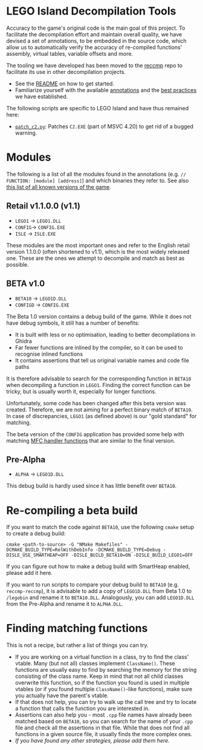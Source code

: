 # LEGO Island Decompilation Tools

Accuracy to the game's original code is the main goal of this project. To facilitate the decompilation effort and maintain overall quality, we have devised a set of annotations, to be embedded in the source code, which allow us to automatically verify the accuracy of re-compiled functions' assembly, virtual tables, variable offsets and more.

The tooling we have developed has been moved to the [reccmp](https://github.com/isledecomp/reccmp) repo to facilitate its use in other decompilation projects.
* See the [README](https://github.com/isledecomp/reccmp?tab=readme-ov-file#getting-started) on how to get started.
* Familiarize yourself with the available [annotations](https://github.com/isledecomp/reccmp/blob/master/docs/annotations.md) and the [best practices](https://github.com/isledecomp/reccmp/blob/master/docs/recommendations.md) we have established.

The following scripts are specific to LEGO Island and have thus remained here:
* [`patch_c2.py`](/tools/patch_c2.py): Patches `C2.EXE` (part of MSVC 4.20) to get rid of a bugged warning.

# Modules
The following is a list of all the modules found in the annotations (e.g. `// FUNCTION: [module] [address]`) and which binaries they refer to. See also [this list of all known versions of the game](https://www.legoisland.org/wiki/LEGO_Island#Download).

## Retail v1.1.0.0 (v1.1)
* `LEGO1` -> `LEGO1.DLL`
* `CONFIG`-> `CONFIG.EXE`
* `ISLE` -> `ISLE.EXE`

These modules are the most important ones and refer to the English retail version 1.1.0.0 (often shortened to v1.1), which is the most widely released one. These are the ones we attempt to decompile and match as best as possible.

## BETA v1.0

* `BETA10` -> `LEGO1D.DLL`
* `CONFIGD` -> `CONFIG.EXE`

The Beta 1.0 version contains a debug build of the game. While it does not have debug symbols, it still has a number of benefits:
* It is built with less or no optimisation, leading to better decompilations in Ghidra
* Far fewer functions are inlined by the compiler, so it can be used to recognise inlined functions
* It contains assertions that tell us original variable names and code file paths

It is therefore advisable to search for the corresponding function in `BETA10` when decompiling a function in `LEGO1`. Finding the correct function can be tricky, but is usually worth it, especially for longer functions.

Unfortunately, some code has been changed after this beta version was created. Therefore, we are not aiming for a perfect binary match of `BETA10`. In case of discrepancies, `LEGO1` (as defined above) is our "gold standard" for matching.

The beta version of the `CONFIG` application has provided some help with matching [MFC handler functions](https://en.wikipedia.org/wiki/Microsoft_Foundation_Class_Library) that are similar to the final version.

## Pre-Alpha

* `ALPHA` -> `LEGO1D.DLL`

This debug build is hardly used since it has little benefit over `BETA10`.


# Re-compiling a beta build

If you want to match the code against `BETA10`, use the following `cmake` setup to create a debug build:
```
cmake <path-to-source> -G "NMake Makefiles" -DCMAKE_BUILD_TYPE=RelWithDebInfo -DCMAKE_BUILD_TYPE=Debug -DISLE_USE_SMARTHEAP=OFF -DISLE_BUILD_BETA10=ON -DISLE_BUILD_LEGO1=OFF
```

If you can figure out how to make a debug build with SmartHeap enabled, please add it here.

If you want to run scripts to compare your debug build to `BETA10` (e.g. `reccmp-reccmp`), it is advisable to add a copy of `LEGO1D.DLL` from Beta 1.0 to `/legobin` and rename it to `BETA10.DLL`. Analogously, you can add `LEGO1D.DLL` from the Pre-Alpha and rename it to `ALPHA.DLL`.

# Finding matching functions

This is not a recipe, but rather a list of things you can try.
* If you are working on a virtual function in a class, try to find the class' vtable. Many (but not all) classes implement `ClassName()`. These functions are usually easy to find by searching the memory for the string consisting of the class name. Keep in mind that not all child classes overwrite this function, so if the function you found is used in multiple vtables (or if you found multiple `ClassName()`-like functions), make sure you actually have the parent's vtable.
* If that does not help, you can try to walk up the call tree and try to locate a function that calls the function you are interested in.
* Assertions can also help you - most `.cpp` file names have already been matched based on `BETA10`, so you can search for the name of your `.cpp` file and check all the assertions in that file. While that does not find all functions in a given source file, it usually finds the more complex ones.
* _If you have found any other strategies, please add them here._
